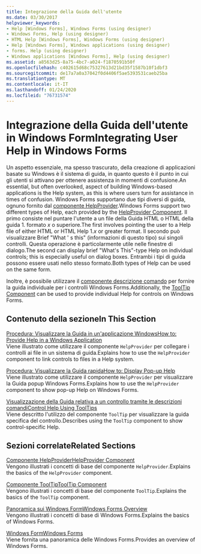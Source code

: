 ```yaml
---
title: Integrazione della Guida dell'utente
ms.date: 03/30/2017
helpviewer_keywords:
- Help [Windows Forms], Windows Forms (using designer)
- Windows Forms, Help (using designer)
- HTML Help [Windows Forms], Windows Forms (using designer)
- Help [Windows Forms], Windows applications (using designer)
- forms. Help (using designer)
- Windows applications [Windows Forms], Help (using designer)
ms.assetid: a8563d25-8a75-4bc7-a024-f1870591b50f
ms.openlocfilehash: c402615d68c75327613d21bd35f1587b10f1dbf3
ms.sourcegitcommit: de17a7a0a37042f0d4406f5ae5393531caeb25ba
ms.translationtype: MT
ms.contentlocale: it-IT
ms.lasthandoff: 01/24/2020
ms.locfileid: "76731574"
---
```

# <a name="integrating-user-help-in-windows-forms"></a><span data-ttu-id="d9bb3-102">Integrazione della Guida dell'utente in Windows Form</span><span class="sxs-lookup"><span data-stu-id="d9bb3-102">Integrating User Help in Windows Forms</span></span>
<span data-ttu-id="d9bb3-103">Un aspetto essenziale, ma spesso trascurato, della creazione di applicazioni basate su Windows è il sistema di guida, in quanto questo è il punto in cui gli utenti si attivano per ottenere assistenza in momenti di confusione.</span><span class="sxs-lookup"><span data-stu-id="d9bb3-103">An essential, but often overlooked, aspect of building Windows-based applications is the Help system, as this is where users turn for assistance in times of confusion.</span></span> <span data-ttu-id="d9bb3-104">Windows Forms supportano due tipi diversi di guida, ognuno fornito dal [componente HelpProvider](../controls/helpprovider-component-windows-forms.md).</span><span class="sxs-lookup"><span data-stu-id="d9bb3-104">Windows Forms support two different types of Help, each provided by the [HelpProvider Component](../controls/helpprovider-component-windows-forms.md).</span></span> <span data-ttu-id="d9bb3-105">Il primo consiste nel puntare l'utente a un file della Guida HTML o HTML della guida 1. formato *x* o superiore.</span><span class="sxs-lookup"><span data-stu-id="d9bb3-105">The first involves pointing the user to a Help file of either HTML or HTML Help 1.*x* or greater format.</span></span> <span data-ttu-id="d9bb3-106">Il secondo può visualizzare Brief "What ' s this" (informazioni di questo tipo) sui singoli controlli. Questa operazione è particolarmente utile nelle finestre di dialogo.</span><span class="sxs-lookup"><span data-stu-id="d9bb3-106">The second can display brief "What's This"-type Help on individual controls; this is especially useful on dialog boxes.</span></span> <span data-ttu-id="d9bb3-107">Entrambi i tipi di guida possono essere usati nello stesso formato.</span><span class="sxs-lookup"><span data-stu-id="d9bb3-107">Both types of Help can be used on the same form.</span></span>  
  
 <span data-ttu-id="d9bb3-108">Inoltre, è possibile utilizzare il [componente descrizione comando](../controls/tooltip-component-windows-forms.md) per fornire la guida individuale per i controlli Windows Forms.</span><span class="sxs-lookup"><span data-stu-id="d9bb3-108">Additionally, the [ToolTip Component](../controls/tooltip-component-windows-forms.md) can be used to provide individual Help for controls on Windows Forms.</span></span>  
  
## <a name="in-this-section"></a><span data-ttu-id="d9bb3-109">Contenuto della sezione</span><span class="sxs-lookup"><span data-stu-id="d9bb3-109">In This Section</span></span>  
 [<span data-ttu-id="d9bb3-110">Procedura: Visualizzare la Guida in un'applicazione Windows</span><span class="sxs-lookup"><span data-stu-id="d9bb3-110">How to: Provide Help in a Windows Application</span></span>](how-to-provide-help-in-a-windows-application.md)  
 <span data-ttu-id="d9bb3-111">Viene illustrato come utilizzare il componente `HelpProvider` per collegare i controlli ai file in un sistema di guida.</span><span class="sxs-lookup"><span data-stu-id="d9bb3-111">Explains how to use the `HelpProvider` component to link controls to files in a Help system.</span></span>  
  
 [<span data-ttu-id="d9bb3-112">Procedura: Visualizzare la Guida rapida</span><span class="sxs-lookup"><span data-stu-id="d9bb3-112">How to: Display Pop-up Help</span></span>](how-to-display-pop-up-help.md)  
 <span data-ttu-id="d9bb3-113">Viene illustrato come utilizzare il componente `HelpProvider` per visualizzare la Guida popup Windows Forms.</span><span class="sxs-lookup"><span data-stu-id="d9bb3-113">Explains how to use the `HelpProvider` component to show pop-up Help on Windows Forms.</span></span>  
  
 [<span data-ttu-id="d9bb3-114">Visualizzazione della Guida relativa a un controllo tramite le descrizioni comandi</span><span class="sxs-lookup"><span data-stu-id="d9bb3-114">Control Help Using ToolTips</span></span>](control-help-using-tooltips.md)  
 <span data-ttu-id="d9bb3-115">Viene descritto l'utilizzo del componente `ToolTip` per visualizzare la guida specifica del controllo.</span><span class="sxs-lookup"><span data-stu-id="d9bb3-115">Describes using the `ToolTip` component to show control-specific Help.</span></span>  
  
## <a name="related-sections"></a><span data-ttu-id="d9bb3-116">Sezioni correlate</span><span class="sxs-lookup"><span data-stu-id="d9bb3-116">Related Sections</span></span>  
 [<span data-ttu-id="d9bb3-117">Componente HelpProvider</span><span class="sxs-lookup"><span data-stu-id="d9bb3-117">HelpProvider Component</span></span>](../controls/helpprovider-component-windows-forms.md)  
 <span data-ttu-id="d9bb3-118">Vengono illustrati i concetti di base del componente `HelpProvider`.</span><span class="sxs-lookup"><span data-stu-id="d9bb3-118">Explains the basics of the `HelpProvider` component.</span></span>  
  
 [<span data-ttu-id="d9bb3-119">Componente ToolTip</span><span class="sxs-lookup"><span data-stu-id="d9bb3-119">ToolTip Component</span></span>](../controls/tooltip-component-windows-forms.md)  
 <span data-ttu-id="d9bb3-120">Vengono illustrati i concetti di base del componente `ToolTip`.</span><span class="sxs-lookup"><span data-stu-id="d9bb3-120">Explains the basics of the `ToolTip` component.</span></span>  
  
 [<span data-ttu-id="d9bb3-121">Panoramica sui Windows Form</span><span class="sxs-lookup"><span data-stu-id="d9bb3-121">Windows Forms Overview</span></span>](../windows-forms-overview.md)  
 <span data-ttu-id="d9bb3-122">Vengono illustrati i concetti di base di Windows Forms.</span><span class="sxs-lookup"><span data-stu-id="d9bb3-122">Explains the basics of Windows Forms.</span></span>  
  
 [<span data-ttu-id="d9bb3-123">Windows Form</span><span class="sxs-lookup"><span data-stu-id="d9bb3-123">Windows Forms</span></span>](../index.md)  
 <span data-ttu-id="d9bb3-124">Viene fornita una panoramica delle Windows Forms.</span><span class="sxs-lookup"><span data-stu-id="d9bb3-124">Provides an overview of Windows Forms.</span></span>
